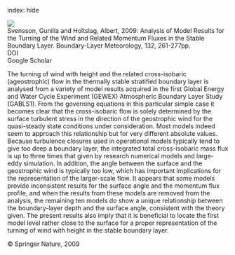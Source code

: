 index: hide

<div class="Citation">
    <div class="Citation-thumb CitationThumb-linked"  data-href="https://doi.org/10.1007/s10546-009-9395-1">
      <img src="https://static.claimspace.cloud/climate-study-static/refs/thumbs/9/Svensson_and_Holtslag_2009-thumb.png" />
    </div>

  <div class="Citation-body">
    <div class="Citation-text">Svensson, Gunilla and Holtslag, Albert, 2009: Analysis of Model Results for the Turning of the Wind and Related Momentum Fluxes in the Stable Boundary Layer. <span class="Article-journal">Boundary-Layer Meteorology, </span><span class="Article-volume">132, </span>261-277pp.</div>
    <div class="Citation-links">
      <div class="CitationLink" data-href="https://doi.org/10.1007/s10546-009-9395-1">
        <div class="CitationLink-icon CitationLink-Doi"></div>
        <div class="CitationLink-text">DOI</div>
      </div>
      <div class="CitationLink" data-href="https://scholar.google.com/scholar?q=10.1007/s10546-009-9395-1">
        <div class="CitationLink-icon CitationLink-Scholar"></div>
        <div class="CitationLink-text">Google Scholar</div>
      </div>
    </div>
  </div>
</div>

The turning of wind with height and the related cross-isobaric (ageostrophic) flow in the thermally stable stratified boundary layer is analysed from a variety of model results acquired in the first Global Energy and Water Cycle Experiment (GEWEX) Atmospheric Boundary Layer Study (GABLS1). From the governing equations in this particular simple case it becomes clear that the cross-isobaric flow is solely determined by the surface turbulent stress in the direction of the geostrophic wind for the quasi-steady state conditions under consideration. Most models indeed seem to approach this relationship but for very different absolute values. Because turbulence closures used in operational models typically tend to give too deep a boundary layer, the integrated total cross-isobaric mass flux is up to three times that given by research numerical models and large-eddy simulation. In addition, the angle between the surface and the geostrophic wind is typically too low, which has important implications for the representation of the larger-scale flow. It appears that some models provide inconsistent results for the surface angle and the momentum flux profile, and when the results from these models are removed from the analysis, the remaining ten models do show a unique relationship between the boundary-layer depth and the surface angle, consistent with the theory given. The present results also imply that it is beneficial to locate the first model level rather close to the surface for a proper representation of the turning of wind with height in the stable boundary layer.

<div class="Citation-copy">
&copy; Springer Nature, 2009
</div>